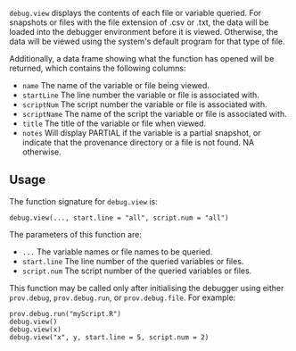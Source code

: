 `debug.view` displays the contents of each file or variable queried.
For snapshots or files with the file extension of .csv or .txt, the data
will be loaded into the debugger environment before it is viewed. Otherwise,
the data will be viewed using the system's default program for that type of file.

Additionally, a data frame showing what the function has opened will be returned,
which contains the following columns:
* `name` The name of the variable or file being viewed.
* `startLine` The line number the variable or file is associated with. 
* `scriptNum` The script number the variable or file is associated with.
* `scriptName` The name of the script the variable or file is associated with.
* `title` The title of the variable or file when viewed.
* `notes` Will display PARTIAL if the variable is a partial snapshot, or
		  indicate that the provenance directory or a file is not found.
		  NA otherwise.

## Usage

The function signature for `debug.view` is:
```
debug.view(..., start.line = "all", script.num = "all")
```

The parameters of this function are:
* `...` The variable names or file names to be queried.
* `start.line` The line number of the queried variables or files.
* `script.num` The script number of the queried variables or files.

This function may be called only after initialising the debugger using either 
`prov.debug`, `prov.debug.run`, or `prov.debug.file`. For example:
```
prov.debug.run("myScript.R")
debug.view()
debug.view(x)
debug.view("x", y, start.line = 5, script.num = 2)
```
